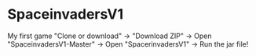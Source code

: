 # SpaceinvadersV1
My first game
"Clone or download" -> "Download ZIP" -> Open "SpaceinvadersV1-Master" -> Open "SpacerinvadersV1" -> Run the jar file!
